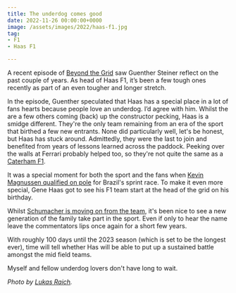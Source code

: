 ```yaml
---
title: The underdog comes good
date: 2022-11-26 00:00:00+0000
image: /assets/images/2022/haas-f1.jpg
tag:
- F1
- Haas F1

---
```


A recent episode of [Beyond the Grid](https://www.formula1.com/en/latest/article.beyond-the-grid-guenther-steiner-on-haass-decision-to-drop-schumacher-and.33EaYh3M5e2vgJZp4P0230.html) saw Guenther Steiner reflect on the past couple of years. As head of Haas F1, it’s been a few tough ones recently as part of an even tougher and longer stretch.

In the episode, Guenther speculated that Haas has a special place in a lot of fans hearts because people love an underdog. I’d agree with him. Whilst the are a few others coming (back) up the constructor pecking, Haas is a smidge different. They're the only team remaining from an era of the sport that birthed a few new entrants. None did particularly well, let's be honest, but Haas has stuck around. Admittedly, they were the last to join and benefited from years of lessons learned across the paddock. Peeking over the walls at Ferrari probably helped too, so they're not quite the same as a [Caterham F1](https://en.wikipedia.org/wiki/Caterham_F1).

It was a special moment for both the sport and the fans when [Kevin Magnussen qualified on pole](https://www.youtube.com/watch?v=px5UpnIvCCw) for Brazil's sprint race. To make it even more special, Gene Haas got to see his F1 team start at the head of the grid on his birthday.

Whilst [Schumacher is moving on from the team](https://www.autosport.com/f1/news/haas-f1-confirms-schumacher-exit-at-end-of-2022-season/10400878/#:~:text=Haas%20has%20formally%20confirmed%20that,weekend's%20Abu%20Dhabi%20Grand%20Prix.), it's been nice to see a new generation of the family take part in the sport. Even if only to hear the name leave the commentators lips once again for a short few years.

With roughly 100 days until the 2023 season (which is set to be the longest ever), time will tell whether Has will be able to put up a sustained battle amongst the mid field teams.

Myself and fellow underdog lovers don't have long to wait.

*Photo by [Lukas Raich](https://en.wikipedia.org/wiki/Haas_F1_Team#/media/File:FIA_F1_Austria_2021_Nr._47_Schumacher_(corner).jpg).*
